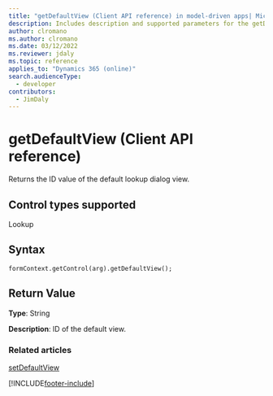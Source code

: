 ```yaml
---
title: "getDefaultView (Client API reference) in model-driven apps| MicrosoftDocs"
description: Includes description and supported parameters for the getDefaultView method.
author: clromano
ms.author: clromano
ms.date: 03/12/2022
ms.reviewer: jdaly
ms.topic: reference
applies_to: "Dynamics 365 (online)"
search.audienceType: 
  - developer
contributors:
  - JimDaly
---
```

# getDefaultView (Client API reference)

Returns the ID value of the default lookup dialog view.

## Control types supported

Lookup

## Syntax
 
`formContext.getControl(arg).getDefaultView();`

## Return Value

**Type**: String

**Description**: ID of the default view. 


### Related articles

[setDefaultView](setDefaultView.md)



[!INCLUDE[footer-include](../../../../../includes/footer-banner.md)]

